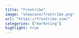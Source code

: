 ```yaml
---
title: "Frontribe"
image: "showcase/frontribe.png"
url: "https://frontribe.com/"
categories: ["marketing"]
highlight: true
---
```

